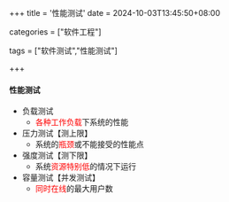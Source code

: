 +++
title = '性能测试'
date = 2024-10-03T13:45:50+08:00

categories = ["软件工程"]

tags = ["软件测试","性能测试"]

+++



#### 性能测试

- 负载测试
  - <font color='red'>各种工作负载</font>下系统的性能
- 压力测试【测上限】
  - 系统的<font color='red'>瓶颈</font>或不能接受的性能点
- 强度测试【测下限】
  - 系统<font color='red'>资源特别低</font>的情况下运行
- 容量测试【并发测试】
  - <font color='red'>同时在线</font>的最大用户数
